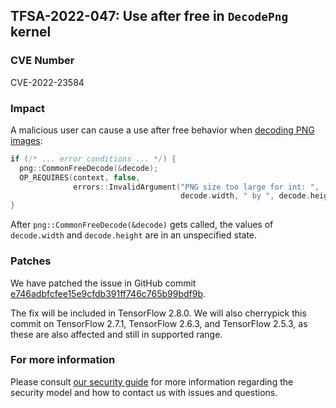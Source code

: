 ## TFSA-2022-047: Use after free in `DecodePng` kernel

### CVE Number
CVE-2022-23584

### Impact
A malicious user can cause a use after free behavior when [decoding PNG images](https://github.com/galeone/tensorflow/blob/a1320ec1eac186da1d03f033109191f715b2b130/tensorflow/core/kernels/image/decode_image_op.cc#L339-L346):

```cc
if (/* ... error conditions ... */) {
  png::CommonFreeDecode(&decode);
  OP_REQUIRES(context, false,
              errors::InvalidArgument("PNG size too large for int: ",
                                      decode.width, " by ", decode.height));
}
```

After `png::CommonFreeDecode(&decode)` gets called, the values of `decode.width` and `decode.height` are in an unspecified state.

### Patches
We have patched the issue in GitHub commit [e746adbfcfee15e9cfdb391ff746c765b99bdf9b](https://github.com/galeone/tensorflow/commit/e746adbfcfee15e9cfdb391ff746c765b99bdf9b).

The fix will be included in TensorFlow 2.8.0. We will also cherrypick this commit on TensorFlow 2.7.1, TensorFlow 2.6.3, and TensorFlow 2.5.3, as these are also affected and still in supported range.

### For more information
Please consult [our security guide](https://github.com/galeone/tensorflow/blob/master/SECURITY.md) for more information regarding the security model and how to contact us with issues and questions.
